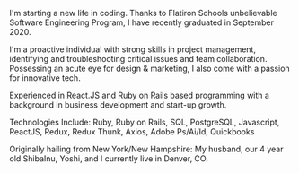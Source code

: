 I'm starting a new life in coding.  Thanks to Flatiron Schools unbelievable Software Engineering Program, I have recently graduated in September 2020.
                
I'm a proactive individual with strong skills in project management, identifying and troubleshooting critical issues and team collaboration. Possessing an acute eye for design & marketing, I also come with a passion for innovative tech. 

Experienced in React.JS and Ruby on Rails based programming with a background in business development and start-up growth.

Technologies Include: Ruby, Ruby on Rails, SQL, PostgreSQL, Javascript, ReactJS, Redux, Redux Thunk, Axios, Adobe Ps/Ai/Id, Quickbooks

Originally hailing from New York/New Hampshire: My husband, our 4 year old ShibaInu, Yoshi, and I currently live in Denver, CO.                
